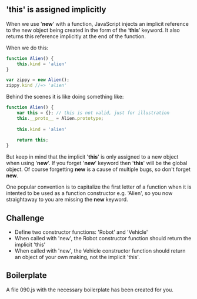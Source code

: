 'this' is assigned implicitly
-------------------

When we use '__new__' with a function, JavaScript injects an implicit reference to the new object being created in the form of the ‘__this__’ keyword. It also returns this reference implicitly at the end of the function. 

When we do this:

```js
function Alien() {
	this.kind = 'alien'
}

var zippy = new Alien();
zippy.kind //=> 'alien'
```

Behind the scenes it is like doing something like:

```js
function Alien() {
	var this = {}; // this is not valid, just for illustration
	this.__proto__ = Alien.prototype;
	
	this.kind = 'alien'
	
	return this;
}
```

But keep in mind that the implicit '__this__' is only assigned to a new object when using '__new__'. If you forget '__new__' keyword then '__this__' will be the global object. Of course forgetting __new__ is a cause of multiple bugs, so don't forget __new__. 

One popular convention is to capitalize the first letter of a function when it is intented to be used as a function constructor e.g. 'Alien', so you now straightaway to you are missing the __new__ keyword.

Challenge
---------

- Define two constructor functions: 'Robot' and 'Vehicle'
- When called with 'new', the Robot constructor function should return the implicit 'this'
- When called with 'new', the Vehicle constructor function should return an object of your own making, not the implicit 'this'.

Boilerplate
-----------

A file 090.js with the necessary boilerplate has been created for you.

